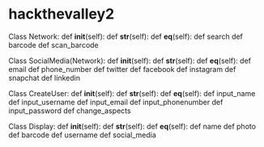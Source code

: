 # hackthevalley2

Class Network:
    def __init__(self):
    def __str__(self):
    def __eq__(self):
    def search
    def barcode
    def scan_barcode

Class SocialMedia(Network):
    def __init__(self):
    def __str__(self):
    def __eq__(self):
    def email
    def phone_number
    def twitter
    def facebook
    def instagram
    def snapchat
    def linkedin

Class CreateUser:
    def __init__(self):
    def __str__(self):
    def __eq__(self):
    def input_name
    def input_username
    def input_email
    def input_phonenumber
    def input_password
    def change_aspects

Class Display:
    def __init__(self):
    def __str__(self):
    def __eq__(self):
    def name
    def photo
    def barcode
    def username
    def social_media
